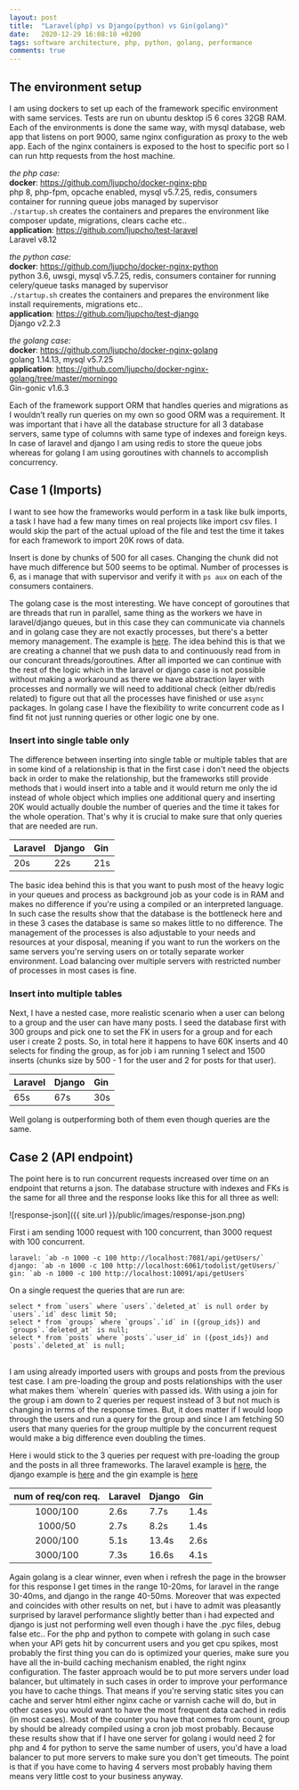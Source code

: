 ```yaml
---
layout: post
title:  "Laravel(php) vs Django(python) vs Gin(golang)"
date:   2020-12-29 16:08:10 +0200
tags: software architecture, php, python, golang, performance
comments: true
---	
```


## The environment setup

I am using dockers to set up each of the framework specific environment with same services. Tests are run on ubuntu desktop i5 6 cores 32GB RAM. Each of the environments is done the same way, with mysql database, web app that listens on port 9000, same nginx configuration as proxy to the web app. Each of the nginx containers is exposed to the host to specific port so I can run http requests from the host machine.

*the php case:* <br/>
**docker**: https://github.com/ljupcho/docker-nginx-php<br/>
	php 8, php-fpm, opcache enabled, mysql v5.7.25, redis, consumers container for running queue jobs managed by supervisor<br/>
	`./startup.sh` creates the containers and prepares the environment like composer update, migrations, clears cache etc..<br/>
**application**: https://github.com/ljupcho/test-laravel<br/>
	Laravel v8.12<br/>

*the python case:* <br/>
**docker**: https://github.com/ljupcho/docker-nginx-python<br/>
	python 3.6, uwsgi, mysql v5.7.25, redis, consumers container for running celery/queue tasks managed by supervisor<br/>
	`./startup.sh` creates the containers and prepares the environment like install requirements, migrations etc..<br/>
**application**: https://github.com/ljupcho/test-django<br/>
	Django v2.2.3<br/>

*the golang case:* <br/>
**docker**: https://github.com/ljupcho/docker-nginx-golang <br/>
	golang 1.14.13, mysql v5.7.25 <br/>	
**application**: https://github.com/ljupcho/docker-nginx-golang/tree/master/morningo <br/>
	Gin-gonic v1.6.3<br/>

Each of the framework support ORM that handles queries and migrations as I wouldn’t really run queries on my own so good ORM was a requirement. It was important that i have all the database structure for all 3 database servers, same type of columns with same type of indexes and foreign keys. In case of laravel and django I am using redis to store the queue jobs whereas for golang I am using goroutines with channels to accomplish concurrency. 

## Case 1 (Imports)
I want to see how the frameworks would perform in a task like bulk imports, a task I have had a few many times on real projects like import csv files. I would skip the part of the actual upload of the file and test the time it takes for each framework to import 20K rows of data.

Insert is done by chunks of 500 for all cases. Changing the chunk did not have much difference but 500 seems to be optimal. Number of processes is 6, as i manage that with supervisor and verify it with `ps aux` on each of the consumers containers.

The golang case is the most interesting. We have concept of goroutines that are threads that run in parallel, same thing as the workers we have in laravel/django queues, but in this case they can communicate via channels and in golang case they are not exactly processes, but there's a better memory management. The example is [here](https://github.com/ljupcho/docker-nginx-golang/blob/master/morningo/controllers/MainController.go#L194). The idea behind this is that we are creating a channel that we push data to and continuously read from in our concurant threads/goroutines. After all imported we can continue with the rest of the logic which in the laravel or django case is not possible without making a workaround as there we have abstraction layer with processes and normally we will need to additional check (either db/redis related) to figure out that all the processes have finished or use `async` packages. In golang case I have the flexibility to write concurrent code as I find fit not just running queries or other logic one by one.

### Insert into single table only
The difference between inserting into single table or multiple tables that are in some kind of a relationship is that in the first case i don't need the objects back in order to make the relationship, but the frameworks still provide methods that i would insert into a table and it would return me only the id instead of whole object which implies one additional query and inserting 20K would actually double the number of queries and the time it takes for the whole operation. That's why it is crucial to make sure that only queries that are needed are run.

| Laravel | Django | Gin
| :--- | :--- | :---
| 20s | 22s | 21s

The basic idea behind this is that you want to push most of the heavy logic in your queues and process as background job as your code is in RAM and makes no difference if you're using a compiled or an interpreted language. In such case the results show that the database is the bottleneck here and in these 3 cases the database is same so makes little to no difference. The management of the processes is also adjustable to your needs and resources at your disposal, meaning if you want to run the workers on the same servers you're serving users on or totally separate worker environment. Load balancing over multiple servers with restricted number of processes in most cases is fine.

### Insert into multiple tables
Next, I have a nested case, more realistic scenario when a user can belong to a group and the user can have many posts. I seed the database first with 300 groups and pick one to set the FK in users for a group and for each user i create 2 posts. So, in total here it happens to have 60K inserts and 40 selects for finding the group, as for job i am running 1 select and 1500 inserts (chunks size by 500 - 1 for the user and 2 for posts for that user).

| Laravel | Django | Gin
| :--- | :--- | :---
| 65s | 67s | 30s

Well golang is outperforming both of them even though queries are the same.


## Case 2 (API endpoint)

The point here is to run concurrent requests increased over time on an endpoint that returns a json. The database structure with indexes and FKs is the same for all three and the response looks like this for all three as well:

![response-json]({{ site.url }}/public/images/response-json.png)

First i am sending 1000 request with 100 concurrent, than 3000 request with 100 concurrent.
```
laravel: `ab -n 1000 -c 100 http://localhost:7081/api/getUsers/`
django: `ab -n 1000 -c 100 http://localhost:6061/todolist/getUsers/`
gin: `ab -n 1000 -c 100 http://localhost:10091/api/getUsers`
```

On a single request the queries that are run are:
```
select * from `users` where `users`.`deleted_at` is null order by `users`.`id` desc limit 50;
select * from `groups` where `groups`.`id` in ({group_ids}) and `groups`.`deleted_at` is null;
select * from `posts` where `posts`.`user_id` in ({post_ids}) and `posts`.`deleted_at` is null;
```
<br/>
I am using already imported users with groups and posts from the previous test case. I am pre-loading the group and posts relationships with the user what makes them `whereIn` queries with passed ids. With using a join for the group i am down to 2 queries per request instead of 3 but not much is changing in terms of the response times. But, it does matter if I would loop through the users and run a query for the group and since I am fetching 50 users that many queries for the group multiple by the concurrent request would make a big difference even doubling the times.

Here i would stick to the 3 queries per request with pre-loading the group and the posts in all three frameworks. The laravel example is [here](https://github.com/ljupcho/test-laravel/blob/main/app/Http/Controllers/Controller.php#L55), the django example is [here](https://github.com/ljupcho/test-django/blob/main/todolist/views.py#L53) and the gin example is [here](https://github.com/ljupcho/docker-nginx-golang/blob/master/morningo/controllers/MainController.go#L336)

|num of req/con req.  | Laravel | Django | Gin
|:---:		      | :--- | :--- | :---
|1000/100	      | 2.6s | 7.7s | 1.4s
|1000/50	      | 2.7s | 8.2s | 1.4s
|2000/100	      | 5.1s | 13.4s | 2.6s
|3000/100	      | 7.3s | 16.6s | 4.1s

Again golang is a clear winner, even when i refresh the page in the browser for this response I get times in the range 10-20ms, for laravel in the range 30-40ms, and django in the range 40-50ms.
Moreover that was expected and coincides with other results on net, but i have to admit was pleasantly surprised by laravel performance slightly better than i had expected and django is just not performing well even though i have the .pyc files, debug false etc..
For the php and python to compete with golang in such case when your API gets hit by concurrent users and you get cpu spikes, most probably the first thing you can do is optimized your queries, make sure you have all the in-build caching mechanism enabled, the right nginx configuration. The faster approach would be to put more servers under load balancer, but ultimately in such cases in order to improve your performance you have to cache things. That means if you're serving static sites you can cache and server html either nginx cache or varnish cache will do, but in other cases you would want to have the most frequent data cached in redis (in most cases). Most of the counter you have that comes from count, group by should be already compiled using a cron job most probably. 
Because these results show that if I have one server for golang i would need 2 for php and 4 for python to serve the same number of users, you'd have a load balancer to put more servers to make sure you don't get timeouts. The point is that if you have come to having 4 servers most probably having them means very little cost to your business anyway.









